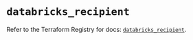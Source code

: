 # `databricks_recipient`

Refer to the Terraform Registry for docs: [`databricks_recipient`](https://registry.terraform.io/providers/databricks/databricks/1.48.2/docs/resources/recipient).
